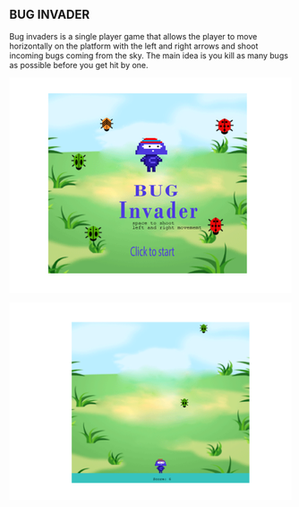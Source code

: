 ## **BUG INVADER**

Bug invaders is a single player game that allows the player to move horizontally on the platform with the left and right arrows and shoot incoming bugs coming from the sky. The main idea is you kill as many bugs as possible before you get hit by one.

![Bug Invader Screenshot](image/screenshot.png)

![Bug Invader Screenshot](image/screenshot2.png)